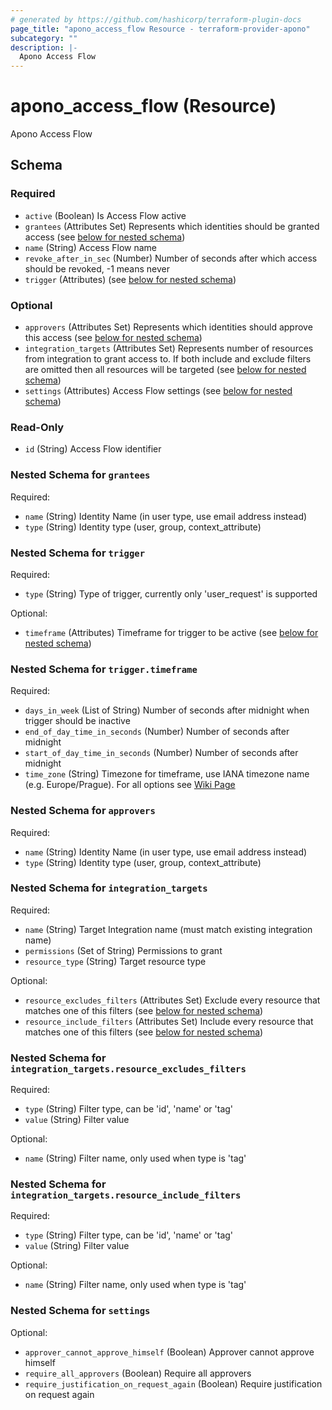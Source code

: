 ```yaml
---
# generated by https://github.com/hashicorp/terraform-plugin-docs
page_title: "apono_access_flow Resource - terraform-provider-apono"
subcategory: ""
description: |-
  Apono Access Flow
---
```


# apono_access_flow (Resource)

Apono Access Flow



<!-- schema generated by tfplugindocs -->
## Schema

### Required

- `active` (Boolean) Is Access Flow active
- `grantees` (Attributes Set) Represents which identities should be granted access (see [below for nested schema](#nestedatt--grantees))
- `name` (String) Access Flow name
- `revoke_after_in_sec` (Number) Number of seconds after which access should be revoked, -1 means never
- `trigger` (Attributes) (see [below for nested schema](#nestedatt--trigger))

### Optional

- `approvers` (Attributes Set) Represents which identities should approve this access (see [below for nested schema](#nestedatt--approvers))
- `integration_targets` (Attributes Set) Represents number of resources from integration to grant access to. If both include and exclude filters are omitted then all resources will be targeted (see [below for nested schema](#nestedatt--integration_targets))
- `settings` (Attributes) Access Flow settings (see [below for nested schema](#nestedatt--settings))

### Read-Only

- `id` (String) Access Flow identifier

<a id="nestedatt--grantees"></a>
### Nested Schema for `grantees`

Required:

- `name` (String) Identity Name (in user type, use email address instead)
- `type` (String) Identity type (user, group, context_attribute)


<a id="nestedatt--trigger"></a>
### Nested Schema for `trigger`

Required:

- `type` (String) Type of trigger, currently only 'user_request' is supported

Optional:

- `timeframe` (Attributes) Timeframe for trigger to be active (see [below for nested schema](#nestedatt--trigger--timeframe))

<a id="nestedatt--trigger--timeframe"></a>
### Nested Schema for `trigger.timeframe`

Required:

- `days_in_week` (List of String) Number of seconds after midnight when trigger should be inactive
- `end_of_day_time_in_seconds` (Number) Number of seconds after midnight
- `start_of_day_time_in_seconds` (Number) Number of seconds after midnight
- `time_zone` (String) Timezone for timeframe, use IANA timezone name (e.g. Europe/Prague). For all options see [Wiki Page](https://en.wikipedia.org/wiki/List_of_tz_database_time_zones#List)



<a id="nestedatt--approvers"></a>
### Nested Schema for `approvers`

Required:

- `name` (String) Identity Name (in user type, use email address instead)
- `type` (String) Identity type (user, group, context_attribute)


<a id="nestedatt--integration_targets"></a>
### Nested Schema for `integration_targets`

Required:

- `name` (String) Target Integration name (must match existing integration name)
- `permissions` (Set of String) Permissions to grant
- `resource_type` (String) Target resource type

Optional:

- `resource_excludes_filters` (Attributes Set) Exclude every resource that matches one of this filters (see [below for nested schema](#nestedatt--integration_targets--resource_excludes_filters))
- `resource_include_filters` (Attributes Set) Include every resource that matches one of this filters (see [below for nested schema](#nestedatt--integration_targets--resource_include_filters))

<a id="nestedatt--integration_targets--resource_excludes_filters"></a>
### Nested Schema for `integration_targets.resource_excludes_filters`

Required:

- `type` (String) Filter type, can be 'id', 'name' or 'tag'
- `value` (String) Filter value

Optional:

- `name` (String) Filter name, only used when type is 'tag'


<a id="nestedatt--integration_targets--resource_include_filters"></a>
### Nested Schema for `integration_targets.resource_include_filters`

Required:

- `type` (String) Filter type, can be 'id', 'name' or 'tag'
- `value` (String) Filter value

Optional:

- `name` (String) Filter name, only used when type is 'tag'



<a id="nestedatt--settings"></a>
### Nested Schema for `settings`

Optional:

- `approver_cannot_approve_himself` (Boolean) Approver cannot approve himself
- `require_all_approvers` (Boolean) Require all approvers
- `require_justification_on_request_again` (Boolean) Require justification on request again
